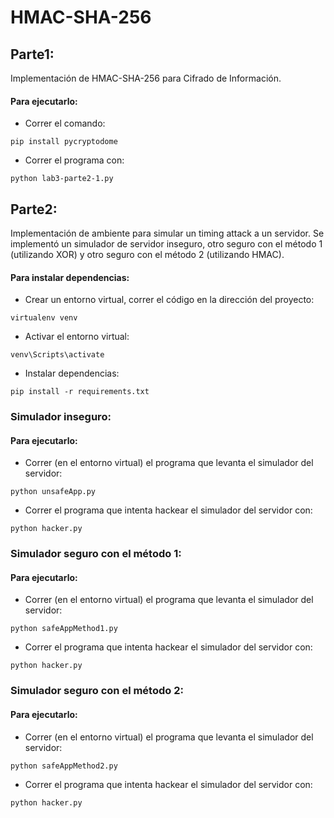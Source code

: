 # HMAC-SHA-256
## Parte1:
Implementación de HMAC-SHA-256 para Cifrado de Información.
#### Para ejecutarlo:
* Correr el comando:
```
pip install pycryptodome
```
* Correr el programa con:
```
python lab3-parte2-1.py
```
## Parte2:
Implementación de ambiente para simular un timing attack a un servidor.
Se implementó un simulador de servidor inseguro, otro seguro con el método 1 (utilizando XOR) y otro seguro con el método 2 (utilizando HMAC).
#### Para instalar dependencias:
* Crear un entorno virtual, correr el código en la dirección del proyecto:
```
virtualenv venv
```
* Activar el entorno virtual:
```
venv\Scripts\activate
```
* Instalar dependencias:
```
pip install -r requirements.txt
```
### Simulador inseguro:
#### Para ejecutarlo:
* Correr (en el entorno virtual) el programa que levanta el simulador del servidor:
```
python unsafeApp.py
```
* Correr el programa que intenta hackear el simulador del servidor con:
```
python hacker.py
```
### Simulador seguro con el método 1:
#### Para ejecutarlo:
* Correr (en el entorno virtual) el programa que levanta el simulador del servidor:
```
python safeAppMethod1.py
```
* Correr el programa que intenta hackear el simulador del servidor con:
```
python hacker.py
```
### Simulador seguro con el método 2:
#### Para ejecutarlo:
* Correr (en el entorno virtual) el programa que levanta el simulador del servidor:
```
python safeAppMethod2.py
```
* Correr el programa que intenta hackear el simulador del servidor con:
```
python hacker.py
```
